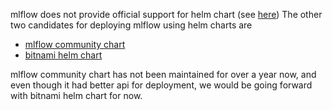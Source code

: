 mlflow does not provide official support for helm chart (see [here](https://github.com/mlflow/mlflow/issues/6118))
The other two candidates for deploying mlflow using helm charts are
- [mlflow community chart](https://github.com/community-charts/helm-charts/tree/main/charts/mlflow)
- [bitnami helm chart](https://github.com/bitnami/charts/tree/main/bitnami/mlflow)

mlflow community chart has not been maintained for over a year now, and even though it had better api for deployment, we would be going forward with bitnami helm chart for now.
